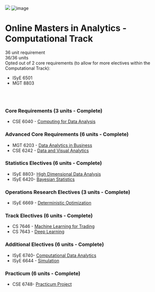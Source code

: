 ![](https://www.google.com/url?sa=i&source=images&cd=&cad=rja&uact=8&ved=2ahUKEwir3NCT84blAhXVfysKHWxiAZEQjRx6BAgBEAQ&url=%2Furl%3Fsa%3Di%26source%3Dimages%26cd%3D%26ved%3D%26url%3Dhttps%253A%252F%252Fcommons.wikimedia.org%252Fwiki%252FFile%253AGeorgia_Tech_shortened_logo.png%26psig%3DAOvVaw0gwFDaBVzImFfPZTvj_cf2%26ust%3D1570426067339709&psig=AOvVaw0gwFDaBVzImFfPZTvj_cf2&ust=1570426067339709)
![image](https://user-images.githubusercontent.com/32135867/66264716-a5ec3000-e7bf-11e9-8d3e-8fdad084669c.png)

# Online Masters in Analytics - Computational Track
36 unit requirement<br>
36/36 units<br>
Opted out of 2 core requirements (to allow for more electives within the Computational Track):
* ISyE 6501 
* MGT 8803 
<br>
<br>

### Core Requirements (3 units - Complete) 
* CSE 6040 - [Computing for Data Analysis](https://github.com/godsylla/cse6040-computing-for-data-analysis)

### Advanced Core Requirements (6 units - Complete)
* MGT 6203 - [Data Analytics in Business](https://github.com/godsylla/mgt6203-data-analytics-in-business)
* CSE 6242 - [Data and Visual Analytics](https://github.com/godsylla/cse6242-Data-and-Visual-Analytics)

### Statistics Electives (6 units - Complete)
* ISyE 8803- [High Dimensional Data Analysis](https://github.com/godsylla/isye8803-high-dimensional-data-analysis)
* ISyE 6420- [Bayesian Statistics](https://github.com/godsylla/isye6420-bayesian-statistics)

### Operations Research Electives (3 units - Complete)
* ISyE 6669 - [Deterministic Optimization](https://github.com/godsylla/isye6669-deterministic-optimization)

### Track Electives (6 units - Complete)
* CS 7646 - [Machine Learning for Trading](https://github.com/godsylla/cs7646-machine-learning-for-trading)
* CS 7643 - [Deep Learning](https://github.com/godsylla/cs7643-deep-learning) 

### Additional Electives (6 units - Complete)
* ISyE 6740- [Computational Data Analytics](https://github.com/godsylla/isye6740-computational-data-analytics)
* ISyE 6644 - [Simulation](https://github.com/godsylla/isye6644-simulation)

### Practicum (6 units - Complete)
* CSE 6748- [Practicum Project](https://github.com/rage-against-the-machine-learning/medxoom-ml)

